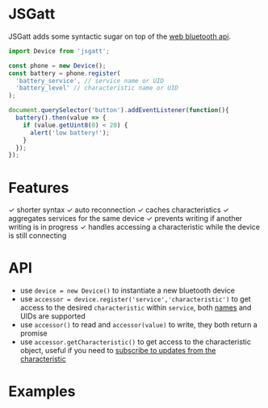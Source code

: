 # JSGatt
JSGatt adds some syntactic sugar on top of the [web bluetooth api](https://webbluetoothcg.github.io/web-bluetooth/).

```javascript
import Device from 'jsgatt';

const phone = new Device();
const battery = phone.register(
  'battery_service', // service name or UID
  'battery_level' // characteristic name or UID
);

document.querySelector('button').addEventListener(function(){
  battery().then(value => {
    if (value.getUint8(0) < 20) {
      alert('low battery!');
    }
  });
});
```

# Features
✓ shorter syntax
✓ auto reconnection
✓ caches characteristics
✓ aggregates services for the same device
✓ prevents writing if another writing is in progress
✓ handles accessing a characteristic while the device is still connecting

# API
- use `device = new Device()` to instantiate a new bluetooth device
- use `accessor = device.register('service','characteristic')` to get access to the desired `characteristic` within `service`, both [names](https://www.bluetooth.com/specifications/gatt/services) and UIDs are supported
- use `accessor()` to read and `accessor(value)` to write, they both return a promise
- use `accessor.getCharacteristic()` to get access to the characteristic object, useful if you need to [subscribe to updates from the characteristic](https://googlechrome.github.io/samples/web-bluetooth/notifications.html)

# Examples
